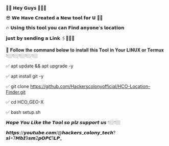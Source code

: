 📢📢 𝗛𝗲𝘆 𝗚𝘂𝘆𝘀 👨🏼‍💻

😎 𝗪𝗲 𝗛𝗮𝘃𝗲 𝗖𝗿𝗲𝗮𝘁𝗲𝗱 𝗮 𝗡𝗲𝘄 𝘁𝗼𝗼𝗹 𝗳𝗼𝗿 𝗨 🫵🏼

🔥 𝗨𝘀𝗶𝗻𝗴 𝘁𝗵𝗶𝘀 𝘁𝗼𝗼𝗹 𝘆𝗼𝘂 𝗰𝗮𝗻 𝗙𝗶𝗻𝗱 𝗮𝗻𝘆𝗼𝗻𝗲'𝘀 𝗹𝗼𝗰𝗮𝘁𝗶𝗼𝗻

𝗷𝘂𝘀𝘁 𝗯𝘆 𝘀𝗲𝗻𝗱𝗶𝗻𝗴 𝗮 𝗟𝗶𝗻𝗸 🖇️👨🏼‍💻

🚀 𝐅𝐨𝐥𝐥𝐨𝐰 𝐭𝐡𝐞 𝐜𝐨𝐦𝐦𝐚𝐧𝐝 𝐛𝐞𝐥𝐨𝐰 𝐭𝐨 𝐢𝐧𝐬𝐭𝐚𝐥𝐥 𝐭𝐡𝐢𝐬 𝐓𝐨𝐨𝐥 𝐢𝐧 𝐘𝐨𝐮𝐫
    𝐋𝐈𝐍𝐔𝐗 𝐨𝐫 𝐓𝐞𝐫𝐦𝐮𝐱 👇🏼👇🏼👇🏼👇🏼👇🏼

✅ apt update && apt upgrade -y

✅ apt install git -y

✅ git clone https://github.com/Hackerscolonyofficial/HCO-Location-Finder.git

✅ cd HCO_GEO-X

✅ bash setup.sh

𝙃𝙤𝙥𝙚 𝙔𝙤𝙪 𝙇𝙞𝙠𝙚 𝙩𝙝𝙚 𝙏𝙤𝙤𝙡 𝙨𝙤 𝙥𝙡𝙯 𝙨𝙪𝙥𝙥𝙤𝙧𝙩 𝙪𝙨 👇🏼👇🏼

𝙝𝙩𝙩𝙥𝙨://𝙮𝙤𝙪𝙩𝙪𝙗𝙚.𝙘𝙤𝙢/@𝙝𝙖𝙘𝙠𝙚𝙧𝙨_𝙘𝙤𝙡𝙤𝙣𝙮_𝙩𝙚𝙘𝙝?𝙨𝙞=7𝙈𝙗𝙄9𝙨𝙢2𝙥𝙊𝙋𝘾1𝙇𝙋_
